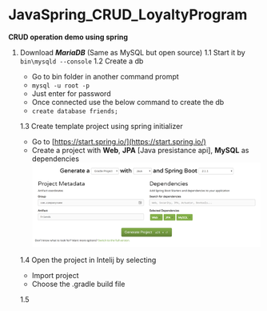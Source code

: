 # JavaSpring_CRUD_LoyaltyProgram
__CRUD operation demo using spring__

1. Download **_MariaDB_** (Same as MySQL but open source)
    1.1 Start it by  `bin\mysqld --console`
    1.2 Create a db
    + Go to bin folder in another command prompt
    + `mysql -u root -p`
    + Just enter for password
    + Once connected use the below command to create the db
    + `create database friends;`
    
    1.3 Create template project using spring initializer
    + Go to [https://start.spring.io/](https://start.spring.io/)  
    + Create a project with __Web__, __JPA__ [Java presistance api], __MySQL__ as dependencies
    ![IMG](https://github.com/kumudug/JavaSpring_CRUD_LoyaltyProgram/blob/master/SpringInitFriends.png)

    1.4 Open the project in Intelij by selecting
    + Import project
    + Choose the .gradle build file
    
    1.5
